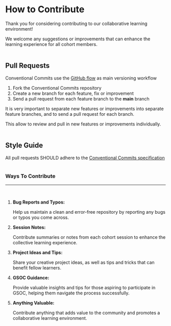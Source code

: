 # How to Contribute

Thank you for considering contributing to our collaborative learning environment!

We welcome any suggestions or improvements that can enhance the learning experience for all cohort members.
</br></br>

## Pull Requests

Conventional Commits use the [GitHub flow](https://guides.github.com/introduction/flow/) as main versioning workflow

1. Fork the Conventional Commits repository
2. Create a new branch for each feature, fix or improvement
3. Send a pull request from each feature branch to the **main** branch

It is very important to separate new features or improvements into separate feature branches, and to send a
pull request for each branch.

This allow to review and pull in new features or improvements individually.
</br></br>

## Style Guide

All pull requests SHOULD adhere to the [Conventional Commits specification](https://conventionalcommits.org/)
</br></br>

### Ways To Contribute

<hr></br>

1. **Bug Reports and Typos:**

   Help us maintain a clean and error-free repository by reporting any bugs or typos you come across.

2. **Session Notes:**

   Contribute summaries or notes from each cohort session to enhance the collective learning experience.

3. **Project Ideas and Tips:**

   Share your creative project ideas, as well as tips and tricks that can benefit fellow learners.

4. **GSOC Guidance:**

   Provide valuable insights and tips for those aspiring to participate in GSOC, helping them navigate the process successfully.

5. **Anything Valuable:**

   Contribute anything that adds value to the community and promotes a collaborative learning environment.
